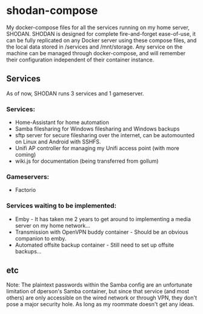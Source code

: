 # shodan-compose

My docker-compose files for all the services running on my home server, SHODAN.
SHODAN is designed for complete fire-and-forget ease-of-use, it can be fully replicated on any Docker server using these compose files, and the local data stored in /services and /mnt/storage. Any service on the machine can be managed through docker-compose, and will remember their configuration independent of their container instance.

## Services
As of now, SHODAN runs 3 services and 1 gameserver.

### Services:
* Home-Assistant for home automation
* Samba filesharing for Windows filesharing and Windows backups
* sftp server for secure filesharing over the internet, can be automounted on Linux and Android with SSHFS.
* Unifi AP controller for managing my Unifi access point (with more coming)
* wiki.js for documentation (being transferred from gollum)

### Gameservers:
* Factorio

### Services waiting to be implemented:
 * Emby - It has taken me 2 years to get around to implementing a media server on my home network...
 * Transmission with OpenVPN buddy container - Should be an obvious companion to emby.
 * Automated offsite backup container - Still need to set up offsite backups...

## etc
Note: The plaintext passwords within the Samba config are an unfortunate limitation of dperson's Samba container, but since that service (and most others) are only accessible on the wired network or through VPN, they don't pose a major security hole. As long as my roommate doesn't get any ideas.
